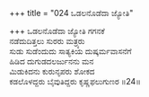 +++
title = "024 ಒಡಲನೊಡೆದಾ ಜ್ಯೋತಿ"

+++
ಒಡಲನೊಡೆದಾ ಜ್ಯೋತಿ ಗಗನಕೆ  
ನಡೆದುದಿತ್ತಲು ಸುರರು ಮತ್ರ್ಯರು  
ಸುಡು ಸುಡೆಂದುದು ಸಾತ್ಯಕಿಯ ದುಷ್ಕರ್ಮವಾಸನೆಗೆ  
ಹಿಡಿದ ದುಗುಡದಲರ್ಜುನನು ಮನ  
ಮಿಡುಕಿದನು ಕುರುನೃಪರು ಶೋಕದ  
ಕಡಲೊಳದ್ದರು ಬೈವುತಿದ್ದರು ಕೃಷ್ಣಫಲುಗುಣರ   ॥24॥